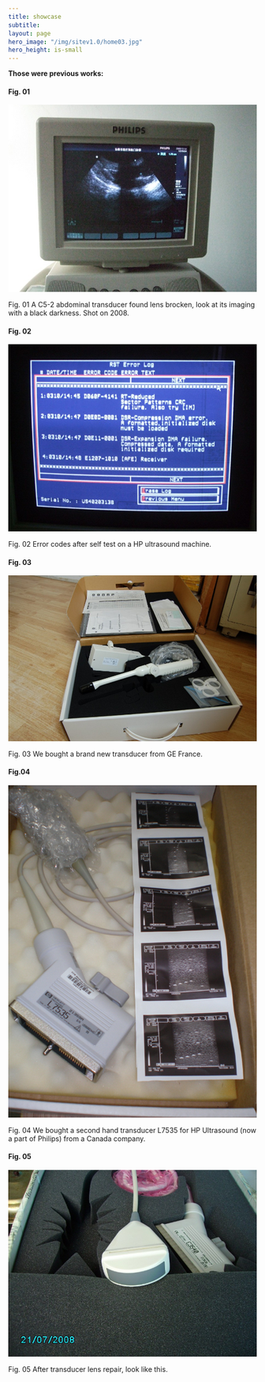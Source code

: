 ```yaml
---
title: showcase
subtitle: 
layout: page
hero_image: "/img/sitev1.0/home03.jpg"
hero_height: is-small
---
```


**Those were previous works:**

#### Fig. 01

![u01](/img/ultrasound001.jpeg)

Fig. 01 A C5-2 abdominal transducer found lens brocken, look at its imaging with a black darkness. Shot on 2008.

#### Fig. 02

![u02](/img/ultrasound002.jpeg)

Fig. 02 Error codes after self test on a HP ultrasound machine.

#### Fig. 03 

![t06](/img/transducer007.jpeg)

Fig. 03 We bought a brand new transducer from GE France.

#### Fig.04

![t07](/img/transducer07.jpeg)

Fig. 04 We bought a second hand transducer L7535 for HP Ultrasound (now a part of Philips) from a Canada company.

#### Fig. 05

![t08](/img/transducer008.jpeg)

Fig. 05 After transducer lens repair, look like this. 
